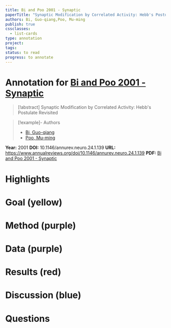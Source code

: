 ```yaml
---
title: Bi and Poo 2001 - Synaptic
paperTitle: "Synaptic Modification by Correlated Activity: Hebb's Postulate Revisited"
authors: Bi, Guo-qiang,Poo, Mu-ming
publish: true
cssclasses:
  - list-cards
type: annotation
project:
tags:
status: to read
progress: to annotate
---
```

# Annotation for [Bi and Poo 2001 - Synaptic](Papers/References/Bi%20and%20Poo%202001%20-%20Synaptic)

> [!abstract] Synaptic Modification by Correlated Activity: Hebb's Postulate Revisited

> [!example]- Authors
> - [Bi, Guo-qiang](Bi%2C%20Guo-qiang)
> - [Poo, Mu-ming](Poo%2C%20Mu-ming)

**Year:** 2001
**DOI:** 10.1146/annurev.neuro.24.1.139
**URL:** https://www.annualreviews.org/doi/10.1146/annurev.neuro.24.1.139
**PDF:** [Bi and Poo 2001 - Synaptic](Papers/PDFs/Bi%20and%20Poo%202001%20-%20Synaptic%20Modification%20by%20Correlated%20Activity%20Hebb's%20Postulate%20Revisited.pdf)

# Highlights


# Goal (yellow)


# Method (purple)


# Data (purple)


# Results (red)


# Discussion (blue)


# Questions

